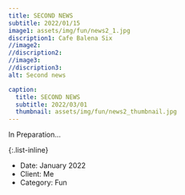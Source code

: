 ```yaml
---
title: SECOND NEWS
subtitle: 2022/01/15
image1: assets/img/fun/news2_1.jpg
discription1: Cafe Balena Six
//image2: 
//discription2: 
//image3: 
//discription3: 
alt: Second news

caption:
  title: SECOND NEWS
  subtitle: 2022/03/01
  thumbnail: assets/img/fun/news2_thumbnail.jpg
---
```

In Preparation...

{:.list-inline}
- Date: January 2022
- Client: Me
- Category: Fun


